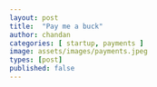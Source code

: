 ```yaml
---
layout: post
title:  "Pay me a buck"
author: chandan
categories: [ startup, payments ]
image: assets/images/payments.jpeg
types: [post]
published: false 
---
```

